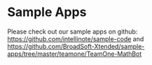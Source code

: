 # Sample Apps

Please check out our sample apps on github: https://github.com/intellinote/sample-code and https://github.com/BroadSoft-Xtended/sample-apps/tree/master/teamone/TeamOne-MathBot
